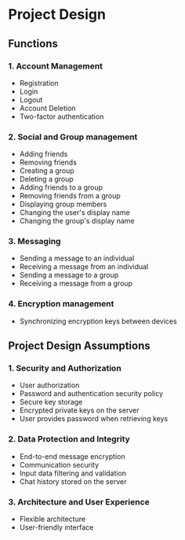 # Project Design

## Functions

### 1. Account Management

* Registration
* Login
* Logout
* Account Deletion
* Two-factor authentication

### 2. Social and Group management

* Adding friends
* Removing friends
* Creating a group
* Deleting a group
* Adding friends to a group
* Removing friends from a group
* Displaying group members
* Changing the user's display name
* Changing the group's display name

### 3. Messaging

* Sending a message to an individual
* Receiving a message from an individual
* Sending a message to a group
* Receiving a message from a group

### 4. Encryption management

* Synchronizing encryption keys between devices

## Project Design Assumptions

### 1. Security and Authorization

* User authorization
* Password and authentication security policy
* Secure key storage
* Encrypted private keys on the server
* User provides password when retrieving keys

### 2. Data Protection and Integrity

* End-to-end message encryption
* Communication security
* Input data filtering and validation
* Chat history stored on the server

### 3. Architecture and User Experience

* Flexible architecture
* User-friendly interface
